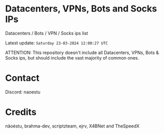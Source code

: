 # Datacenters, VPNs, Bots and Socks IPs
 
Datacenters / Bots / VPN / Socks ips list

Latest update: `Saturday 23-03-2024 12:00:27 UTC` 

ATTENTION: This repository doesn't include all Datacenters, VPNs, Bots & Socks ips, 
but should include the vast majority of common ones.

# Contact
Discord: naoestu

# Credits
nãoéstu, brahma-dev, scriptzteam, ejrv, X4BNet and TheSpeedX
